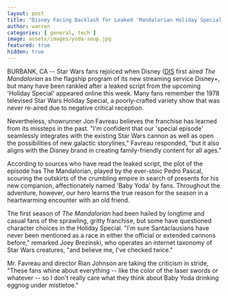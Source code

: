 ```yaml
---
layout: post
title: "Disney Facing Backlash for Leaked 'Mandalorian Holiday Special'"
author: warren
categories: [ general, tech ]
image: assets/images/yoda-soup.jpg
featured: true
hidden: true
---
```


BURBANK, CA -- Star Wars fans rejoiced when Disney ([DIS](https://finance.yahoo.com/quote/DIS) first aired _The Mandalorian_ as the flagship program of its new streaming service Disney+, but many have been rankled after a leaked script from the upcoming 'Holiday Special' appeared online this week. Many fans remember the 1978 televised Star Wars Holiday Special, a poorly-crafted variety show that was never re-aired due to negative critical reception.

Nevertheless, showrunner Jon Favreau believes the franchise has learned from its missteps in the past. "I'm confident that our 'special episode' seamlessly integrates with the existing Star Wars cannon as well as open the possibilities of new galactic storylines," Favreau responded, "but it also aligns with the Disney brand in creating family-friendly content for all ages." 

According to sources who have read the leaked script, the plot of the episode has The Mandalorian, played by the ever-stoic Pedro Pascal, scouring the outskirts of the crumbling empire in search of presents for his new companion, affectionately named 'Baby Yoda' by fans. Throughout the adventure, however, our hero learns the true reason for the season in a heartwarming encounter with an old friend.

The first season of _The Mandalorian_ had been hailed by longtime and casual fans of the sprawling, gritty franchise, but some have questioned character choices in the Holiday Special. "I'm sure Santaclausians have never been mentioned as a race in either the official or extended cannons before," remarked Joey Brezinski, who operates an internet taxonomy of Star Wars creatures, "and believe me, I've checked twice."

Mr. Favreau and director Rian Johnson are taking the criticism in stride, "These fans whine about everything -- like the color of the laser swords or whatever -- so I don't really care what they think about Baby Yoda drinking eggnog under mistletoe."